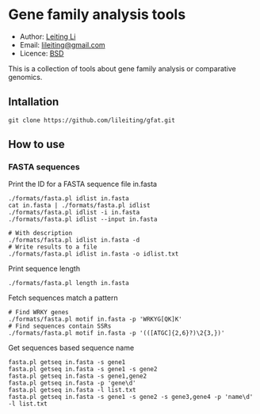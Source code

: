 # Gene family analysis tools

* Author: [Leiting Li](https://github.com/lileiting)
* Email: lileiting@gmail.com
* Licence: [BSD](http://opensource.org/licenses/BSD-2-Clause)

This is a collection of tools about gene family analysis or 
comparative genomics.

## Intallation
    git clone https://github.com/lileiting/gfat.git

## How to use

### FASTA sequences

Print the ID for a FASTA sequence file in.fasta

    ./formats/fasta.pl idlist in.fasta
    cat in.fasta | ./formats/fasta.pl idlist
    ./formats/fasta.pl idlist -i in.fasta
    ./formats/fasta.pl idlist --input in.fasta

    # With description
    ./formats/fasta.pl idlist in.fasta -d
    # Write results to a file
    ./formats/fasta.pl idlist in.fasta -o idlist.txt

Print sequence length

    ./formats/fasta.pl length in.fasta

Fetch sequences match a pattern

    # Find WRKY genes
    ./formats/fasta.pl motif in.fasta -p 'WRKYG[QK]K'
    # Find sequences contain SSRs
    ./formats/fasta.pl motif in.fasta -p '(([ATGC]{2,6}?)\2{3,})'

Get sequences based sequence name

    fasta.pl getseq in.fasta -s gene1
    fasta.pl getseq in.fasta -s gene1 -s gene2
    fasta.pl getseq in.fasta -s gene1,gene2
    fasta.pl getseq in.fasta -p 'gene\d'
    fasta.pl getseq in.fasta -l list.txt
    fasta.pl getseq in.fasta -s gene1 -s gene2 -s gene3,gene4 -p 'name\d' -l list.txt

